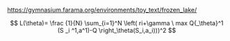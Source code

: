 https://gymnasium.farama.org/environments/toy_text/frozen_lake/  

$$ L(\theta)= \frac {1}{N} \sum_{i=1}^N \left( ri+\gamma \ max Q{_\theta}^1 (S _i ^1,a^1)-Q \right_\theta(S_i,a_i)))^2  $$
